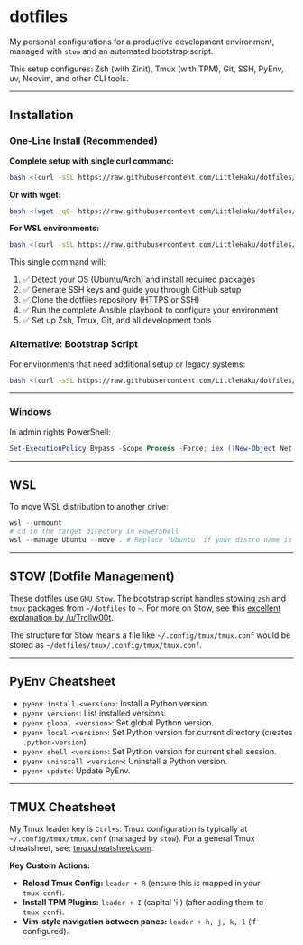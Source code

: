 # dotfiles

My personal configurations for a productive development environment, managed with `stow` and an automated bootstrap script.

This setup configures: Zsh (with Zinit), Tmux (with TPM), Git, SSH, PyEnv, uv, Neovim, and other CLI tools.

---

## Installation

### One-Line Install (Recommended)

**Complete setup with single curl command:**
```bash
bash <(curl -sSL https://raw.githubusercontent.com/LittleHaku/dotfiles/main/bin/dotfiles)
```

**Or with wget:**
```bash
bash <(wget -qO- https://raw.githubusercontent.com/LittleHaku/dotfiles/main/bin/dotfiles)
```

**For WSL environments:**
```bash
bash <(curl -sSL https://raw.githubusercontent.com/LittleHaku/dotfiles/main/bin/dotfiles) --wsl
```

This single command will:
1. ✅ Detect your OS (Ubuntu/Arch) and install required packages
2. ✅ Generate SSH keys and guide you through GitHub setup
3. ✅ Clone the dotfiles repository (HTTPS or SSH)
4. ✅ Run the complete Ansible playbook to configure your environment
5. ✅ Set up Zsh, Tmux, Git, and all development tools

### Alternative: Bootstrap Script

For environments that need additional setup or legacy systems:

```bash
bash <(curl -sSL https://raw.githubusercontent.com/LittleHaku/dotfiles/main/bootstrap.sh)
```

---

### Windows
In admin rights PowerShell:
```powershell
Set-ExecutionPolicy Bypass -Scope Process -Force; iex ((New-Object Net.WebClient).DownloadString('https://raw.githubusercontent.com/LittleHaku/dotfiles/main/bootstrap.ps1'))
```

---
## WSL
To move WSL distribution to another drive:
```powershell
wsl --unmount
# cd to the target directory in PowerShell
wsl --manage Ubuntu --move . # Replace 'Ubuntu' if your distro name is different
```
---
## STOW (Dotfile Management)

These dotfiles use `GNU Stow`. The bootstrap script handles stowing `zsh` and `tmux` packages from `~/dotfiles` to `~`.
For more on Stow, see this [excellent explanation by /u/Trollw00t](https://www.reddit.com/r/archlinux/comments/bloeme/comment/emq8f5k/).

The structure for Stow means a file like `~/.config/tmux/tmux.conf` would be stored as `~/dotfiles/tmux/.config/tmux/tmux.conf`.

---
## PyEnv Cheatsheet

- `pyenv install <version>`: Install a Python version.
- `pyenv versions`: List installed versions.
- `pyenv global <version>`: Set global Python version.
- `pyenv local <version>`: Set Python version for current directory (creates `.python-version`).
- `pyenv shell <version>`: Set Python version for current shell session.
- `pyenv uninstall <version>`: Uninstall a Python version.
- `pyenv update`: Update PyEnv.

---
## TMUX Cheatsheet

My Tmux leader key is `Ctrl+s`. Tmux configuration is typically at `~/.config/tmux/tmux.conf` (managed by `stow`).
For a general Tmux cheatsheet, see: [tmuxcheatsheet.com](https://tmuxcheatsheet.com/).

**Key Custom Actions:**
- **Reload Tmux Config:** `leader + R` (ensure this is mapped in your `tmux.conf`).
- **Install TPM Plugins:** `leader + I` (capital 'i') (after adding them to `tmux.conf`).
- **Vim-style navigation between panes:** `leader + h, j, k, l` (if configured).
